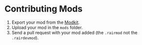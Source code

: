 
# Contributing Mods

1. Export your mod from the [Modkit](https://rair.land/docs/modkit/).
1. Upload your mod in the `mods` folder.
1. Send a pull request with your mod added (the `.rairmod` not the `.rairdevmod`).